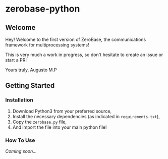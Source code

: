 # zerobase-python

## Welcome

Hey! Welcome to the first version of ZeroBase, the communications framework for multiprocessing systems!

This is very much a work in progress, so don't hesitate to create an issue or start a PR!

Yours truly,
Augusto M.P

## Getting Started

### Installation

1. Download Python3 from your preferred source,
2. Install the necessary dependencies (as indicated in `requirements.txt`),
3. Copy the `zerobase.py` file,
4. And import the file into your main python file!

### How To Use

_Coming soon..._
